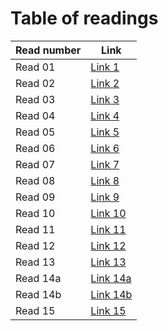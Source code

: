 # Table of readings 

Read number  |  Link
------------ | ------------
Read 01      |  [Link 1](https://daoudnazek.github.io/reading-notes/Read01)
Read 02      |  [Link 2](https://daoudnazek.github.io/reading-notes/Read02)
Read 03      |  [Link 3](https://daoudnazek.github.io/reading-notes/Read03)
Read 04      |  [Link 4](https://daoudnazek.github.io/reading-notes/Read04)
Read 05      |  [Link 5](https://daoudnazek.github.io/reading-notes/Read05)
Read 06      |  [Link 6](https://daoudnazek.github.io/reading-notes/Read06)
Read 07      |  [Link 7](https://daoudnazek.github.io/reading-notes/Read07)
Read 08      |  [Link 8](https://daoudnazek.github.io/reading-notes/Read08)
Read 09      |  [Link 9](https://daoudnazek.github.io/reading-notes/Read09)
Read 10      |  [Link 10](https://daoudnazek.github.io/reading-notes/Read10)
Read 11      |  [Link 11](https://daoudnazek.github.io/reading-notes/Read11)
Read 12      |  [Link 12](https://daoudnazek.github.io/reading-notes/Read12)
Read 13      |  [Link 13](https://daoudnazek.github.io/reading-notes/Read13)
Read 14a      |  [Link 14a](https://daoudnazek.github.io/reading-notes/Read14a)
Read 14b      |  [Link 14b](https://daoudnazek.github.io/reading-notes/Read14b)
Read 15      |  [Link 15](https://daoudnazek.github.io/reading-notes/Read15)